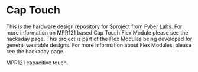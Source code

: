 Cap Touch
========

This is the hardware design repository for $project from Fyber Labs.  For more information on
MPR121 based Cap Touch Flex Module please see the hackaday page.  This project is part of the Flex Modules being developed
for general wearable designs.  For more information about Flex Modules, please see the hackaday page.

MPR121 capacitive touch.
